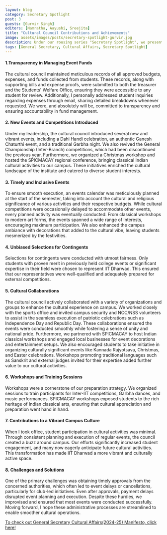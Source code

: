 ```yaml
---
layout: blog
category: Secretary Spotlight
post: 3
guests: [Gurvir Singh]
editors: [Namratha, Aayushi, Sreejita]
title: "Cultural Council Contributions and Achievements"
image: assets/images/posts/secretary-spotlight-gurvir.jpg
description: Under our rousing series "Secretary Spotlight", we present to you a stirring interview with our "General Secretary of Cultural Affairs" where the crucial questions on transparency, execution of inclusive events, selection of contingents, cultural collaborations and the regular conduction of workshops are answered and illuminated upon. This post provides an insight to the working of our institute's cultural department and it's accomplishments!
tags: [General Secretary, Cultural Affairs, Secretary Spotlight]
---
```


#### 1.Transparency in Managing Event Funds

The cultural council maintained meticulous records of all approved budgets, expenses, and funds
collected from students. These records, along with supporting bills and expense proofs, were
submitted to both the treasurer and the Students' Welfare Office, ensuring they were accessible to
any student for review. Additionally, I personally addressed student inquiries regarding expenses
through email, sharing detailed breakdowns whenever requested. We were, and absolutely will be,
committed to transparency and ensuring accountability in fund management.

#### 2. New Events and Competitions Introduced

Under my leadership, the cultural council introduced several new and vibrant events, including a
Dahi Handi celebration, an authentic Ganesh Chaturthi event, and a traditional Garbha night. We
also revived the General Championship (Inter-Branch) competitions, which had been discontinued
the previous year. Furthermore, we organized a Christmas workshop and hosted the SPICMACAY
regional conference, bringing classical Indian cultural activities to our campus. These initiatives
enriched the cultural landscape of the institute and catered to diverse student interests.

#### 3. Timely and Inclusive Events

To ensure smooth execution, an events calendar was meticulously planned at the start of the
semester, taking into account the cultural and religious significance of various activities and their
respective budgets. While cultural competitions were occasionally delayed to accommodate other
events, every planned activity was eventually conducted. From classical workshops to modern art
forms, the events spanned a wide range of interests, encouraging maximum participation. We also
enhanced the campus ambiance with decorations that added to the cultural vibe, leaving students
mesmerized by the festivities.

#### 4. Unbiased Selections for Contingents

Selections for contingents were conducted with utmost fairness. Only students with proven merit in
previously held college events or significant expertise in their field were chosen to represent IIT
Dharwad. This ensured that our representatives were well-qualified and adequately prepared for
external competitions.

#### 5. Cultural Collaborations

The cultural council actively collaborated with a variety of organizations and groups to enhance the
cultural experience on campus. We worked closely with the sports office and invited campus
security and NCC/NSS volunteers to assist in the seamless execution of patriotic celebrations such
as Independence Day and Republic Day. These collaborations ensured the events were conducted
smoothly while fostering a sense of unity and national pride.
Furthermore, we partnered with SPICMACAY to host Indian classical workshops and engaged local
businesses for event decorations and entertainment setups. We also encouraged students to take
initiative in organizing culturally significant events like Kannada Rajyotsava, Christmas, and Easter
celebrations. Workshops promoting traditional languages such as Sanskrit and external judges
invited for their expertise added further value to our cultural activities.

#### 6. Workshops and Training Sessions

Workshops were a cornerstone of our preparation strategy. We organized sessions to train
participants for Inter-IIT competitions, Garbha dances, and music performances. SPICMACAY
workshops exposed students to the rich heritage of Indian classical arts, ensuring that cultural
appreciation and preparation went hand in hand.

#### 7. Contributions to a Vibrant Campus Culture

When I took office, student participation in cultural activities was minimal. Through consistent
planning and execution of regular events, the council created a buzz around campus. Our efforts
significantly increased student engagement, and many now eagerly anticipate future cultural
activities. This transformation has made IIT Dharwad a more vibrant and culturally active space.

#### 8. Challenges and Solutions

One of the primary challenges was obtaining timely approvals from the concerned authorities, which
often led to event delays or cancellations, particularly for club-led initiatives. Even after approvals,
payment delays disrupted event planning and execution. Despite these hurdles, we improvised and
ensured that most events were conducted successfully. Moving forward, I hope these administrative
processes are streamlined to enable smoother cultural operations.

[To check out General Secretary Cultural Affairs(2024-25) Manifesto, click here!](https://drive.google.com/file/d/1m3d_08D-Jg5-JRzlphJsiP70VtvCM4jH/view?usp=drive_link)
